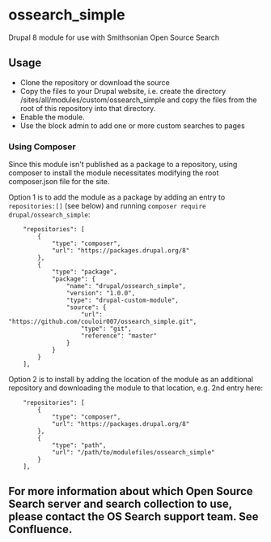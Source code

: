 # ossearch_simple

Drupal 8 module for use with Smithsonian Open Source Search


## Usage
- Clone the repository or download the source
- Copy the files to your Drupal website, i.e. create the directory /sites/all/modules/custom/ossearch_simple and copy the files from the root of this repository into that directory.
- Enable the module.
- Use the block admin to add one or more custom searches to pages

### Using Composer
Since this module isn't published as a package to a repository, using composer to install the module necessitates modifying the root composer.json file for the site.

Option 1 is to add the module as a package by adding an entry to `repositories:[]` (see below) and running `composer require drupal/ossearch_simple`:
```
    "repositories": [
        {
            "type": "composer",
            "url": "https://packages.drupal.org/8"
        },
        {
            "type": "package",
            "package": {
                "name": "drupal/ossearch_simple",
                "version": "1.0.0",
                "type": "drupal-custom-module",
                "source": {
                    "url": "https://github.com/couloir007/ossearch_simple.git",
                    "type": "git",
                    "reference": "master"
                }
            }
        }
    ],
```

Option 2 is to install by adding the location of the module as an additional repository and downloading the module to that location, e.g. 2nd entry here:

```
    "repositories": [
        {
            "type": "composer",
            "url": "https://packages.drupal.org/8"
        },
        {
            "type": "path",
            "url": "/path/to/modulefiles/ossearch_simple"
        }
    ],
```

## For more information about which Open Source Search server and search collection to use, please contact the OS Search support team. See Confluence.
